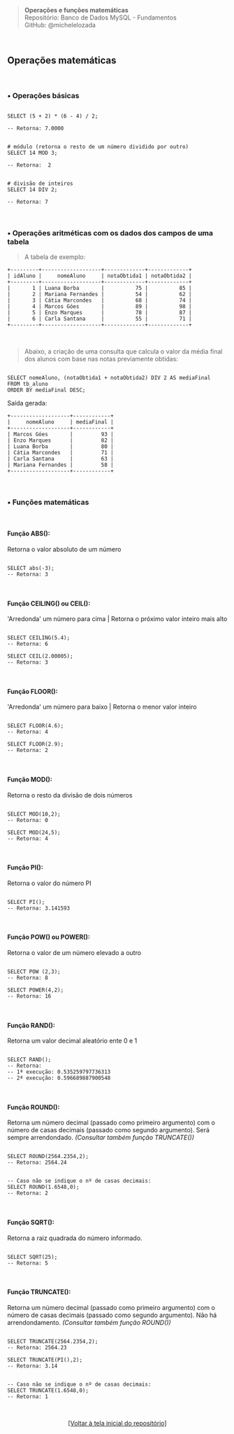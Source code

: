 > **Operações e funções matemáticas**  
> Repositório: Banco de Dados MySQL - Fundamentos  
> GitHub: @michelelozada
&nbsp;
     
&nbsp;      
## Operações matemáticas
     
&nbsp;           

### • Operações básicas  
```mysql

SELECT (5 + 2) * (6 - 4) / 2;  

-- Retorna: 7.0000
```

```mysql

# módulo (retorna o resto de um número dividido por outro)
SELECT 14 MOD 3;  

-- Retorna:  2
```

```mysql

# divisão de inteiros
SELECT 14 DIV 2;  

-- Retorna: 7
```

&nbsp;
   
### • Operações aritméticas com os dados dos campos de uma tabela 

> A tabela de exemplo:
```
+---------+-------------------+-------------+-------------+
| idAluno |     nomeAluno     | notaObtida1 | notaObtida2 |
+---------+-------------------+-------------+-------------+
|       1 | Luana Borba       |          75 |          85 |
|       2 | Mariana Fernandes |          54 |          62 |
|       3 | Cátia Marcondes   |          68 |          74 |
|       4 | Marcos Góes       |          89 |          98 |
|       5 | Enzo Marques      |          78 |          87 |
|       6 | Carla Santana     |          55 |          71 |
+---------+-------------------+-------------+-------------+
```

&nbsp;
       
> Abaixo, a criação de uma consulta que calcula o valor da média final dos alunos com base nas notas previamente obtidas:  
```mysql

SELECT nomeAluno, (notaObtida1 + notaObtida2) DIV 2 AS mediaFinal 
FROM tb_aluno 
ORDER BY mediaFinal DESC;
```
Saída gerada: 
```
+-------------------+------------+
|     nomeAluno     | mediaFinal |
+-------------------+------------+
| Marcos Góes       |         93 |
| Enzo Marques      |         82 |
| Luana Borba       |         80 |
| Cátia Marcondes   |         71 |
| Carla Santana     |         63 |
| Mariana Fernandes |         58 |
+-------------------+------------+
```

&nbsp;
      
### • Funções matemáticas
     
&nbsp;      

#### Função ABS():
Retorna o valor absoluto de um número
```mysql

SELECT abs(-3);  
-- Retorna: 3
```

&nbsp;
      
#### Função CEILING() ou CEIL():
'Arredonda' um número para cima | Retorna o próximo valor inteiro mais alto 
```mysql

SELECT CEILING(5.4);  
-- Retorna: 6

SELECT CEIL(2.00005);  
-- Retorna: 3
```

&nbsp;
       
#### Função FLOOR():
'Arredonda' um número para baixo | Retorna o menor valor inteiro
```mysql

SELECT FLOOR(4.6);  
-- Retorna: 4

SELECT FLOOR(2.9);  
-- Retorna: 2 
```

&nbsp;
      
#### Função MOD():
Retorna o resto da divisão de dois números
```mysql

SELECT MOD(10,2); 
-- Retorna: 0

SELECT MOD(24,5); 
-- Retorna: 4
```

&nbsp;       

#### Função PI():
Retorna o valor do número PI
```mysql

SELECT PI(); 
-- Retorna: 3.141593
```

&nbsp;       

#### Função POW() ou POWER():
Retorna o valor de um número elevado a outro
```mysql

SELECT POW (2,3); 
-- Retorna: 8

SELECT POWER(4,2);
-- Retorna: 16
```

&nbsp;       

#### Função RAND():
Retorna um valor decimal aleatório  ente 0 e 1
```mysql

SELECT RAND(); 
-- Retorna: 
-- 1ª execução: 0.535259797736313  
-- 2ª execução: 0.596689887900548
```

&nbsp;       

#### Função ROUND():
Retorna um número decimal (passado como primeiro argumento) com o número de casas decimais (passado como segundo argumento). Será sempre arrendondado. *(Consultar também função TRUNCATE())* 
```mysql

SELECT ROUND(2564.2354,2);  
-- Retorna: 2564.24
```

```mysql

-- Caso não se indique o nº de casas decimais:
SELECT ROUND(1.6548,0);  
-- Retorna: 2
```

&nbsp;       

#### Função SQRT():
Retorna a raiz quadrada do número informado. 
```mysql

SELECT SQRT(25);  
-- Retorna: 5
```

&nbsp;        

#### Função TRUNCATE():
Retorna um número decimal (passado como primeiro argumento) com o número de casas decimais (passado como segundo argumento). Não há arrendondamento. *(Consultar também função ROUND())*
```mysql

SELECT TRUNCATE(2564.2354,2); 
-- Retorna: 2564.23

SELECT TRUNCATE(PI(),2);  
-- Retorna: 3.14
```

```mysql

-- Caso não se indique o nº de casas decimais:
SELECT TRUNCATE(1.6548,0); 
-- Retorna: 1
```

&nbsp;

<div align="center">
<a href="https://github.com/michelelozada/MySQL-Study-Notes">[Voltar à tela inicial do repositório]</a>
</div>